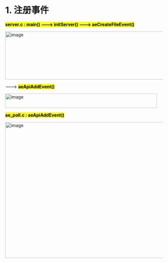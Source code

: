# 1. 注册事件
**<mark>server.c : main() --->  initServer() --->  aeCreateFileEvent()</mark>** <br>

<img width="721" height="154" alt="image" src="https://github.com/user-attachments/assets/3c46794a-e7d1-487c-8d8f-0d7e0dc97172" />

<br>

---> **<mark>aeApiAddEvent()</mark>**

<img width="485" height="46" alt="image" src="https://github.com/user-attachments/assets/8e88d7b8-9c7a-4c88-8aa7-055e6c015e54" />

<br>

**<mark>ae_poll.c : aeApiAddEvent()</mark>**

<img width="866" height="435" alt="image" src="https://github.com/user-attachments/assets/c2391e4c-ed8e-4dd4-a65b-194f8c1bafa0" />
